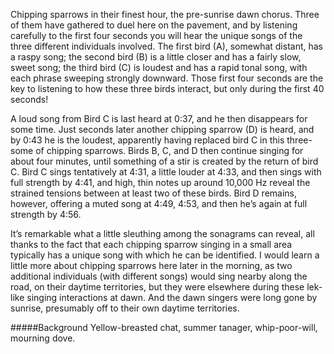 Chipping sparrows in their finest hour, the pre-sunrise dawn chorus. Three of them have gathered to duel here on the pavement, and by listening carefully to the first four seconds you will hear the unique songs of the three different individuals involved. The first bird (A), somewhat distant, has a raspy song; the second bird (B) is a little closer and has a fairly slow, sweet song; the third bird (C) is loudest and has a rapid tonal song, with each phrase sweeping strongly downward. Those first four seconds are the key to listening to how these three birds interact, but only during the first 40 seconds!

A loud song from Bird C is last heard at 0:37, and he then disappears for some time. Just seconds later another chipping sparrow (D) is heard, and by 0:43 he is the loudest, apparently having replaced bird C in this three-some of chipping sparrows. Birds B, C, and D then continue singing for about four minutes, until something of a stir is created by the return of bird C. Bird C sings tentatively at 4:31, a little louder at 4:33, and then sings with full strength by 4:41, and high, thin  notes up around 10,000 Hz reveal the strained tensions between at least two of these birds. Bird D remains, however, offering a muted song at 4:49, 4:53, and then he’s again at full strength by 4:56. 

It’s remarkable what a little sleuthing among the sonagrams can reveal, all thanks to the fact that each chipping sparrow singing in a small area typically has a unique song with which he can be identified. I would learn a little more about chipping sparrows here later in the morning, as two additional individuals (with different songs) would sing nearby along the road, on their daytime territories, but they were elsewhere during these lek-like singing interactions at dawn. And the dawn singers were long gone by sunrise, presumably off to their own daytime territories.

#####Background
Yellow-breasted chat, summer tanager, whip-poor-will, mourning dove. 
